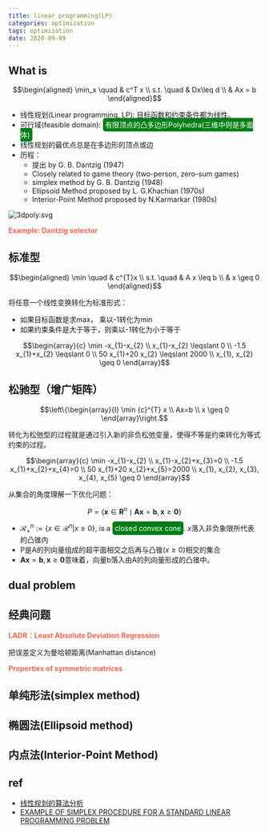 ```yaml
---
title: linear programming(LP)
categories: optimization
tags: optimization
date: 2020-09-09
---
```


## What is

$$\begin{aligned}
\min_x \quad & c^T x \\
s.t. \quad & Dx\leq d \\
& Ax = b
\end{aligned}$$

- 线性规划(Linear programming, LP): 目标函数和约束条件都为线性。
- 可行域(feasible domain): <font style='background: #007f16;color: #ffffff;opacity:1.0; border-radius: 5px; padding:5px;'>有限顶点的凸多边形Polyhedra(三维中则是多面体)</font>
- 线性规划的最优点总是在多边形的顶点或边
- 历程：
    - 提出 by G. B. Dantzig (1947)
    - Closely related to game theory (two-person, zero-sum games)
    - simplex method by G. B. Dantzig (1948)
    - Ellipsoid Method proposed by L. G.Khachian (1970s)
    - Interior-Point Method proposed by N.Karmarkar (1980s)

![3dpoly.svg](https://cdn.jsdelivr.net/gh/YeeKal/img_land/blog/notes_img_backup/optimization/imgs/3dpoly.svg)

**<font color='Tomato'>Example: Dantzig selector</font>**



## 标准型

$$\begin{aligned}
\min  \quad & c^{T}x \\
s.t. \quad & A x \leq b \\
& x \geq 0
\end{aligned}$$

将任意一个线性变换转化为标准形式：

- 如果目标函数是求max， 乘以-1转化为min
- 如果约束条件是大于等于，则乘以-1转化为小于等于

$$\begin{array}{c}
\min -x_{1}-x_{2} \\
x_{1}-x_{2} \leqslant 0 \\
-1.5 x_{1}+x_{2} \leqslant 0 \\
50 x_{1}+20 x_{2} \leqslant 2000 \\
x_{1}, x_{2} \geq 0
\end{array}$$

## 松驰型（增广矩阵）

$$\left\{\begin{array}{l}
\min {c}^{T} x \\
Ax=b \\
x \geq 0
\end{array}\right.$$

转化为松弛型的过程就是通过引入新的非负松弛变量，使得不等是约束转化为等式约束的过程。

$$\begin{array}{c}
\min -x_{1}-x_{2} \\
x_{1}-x_{2}+x_{3}=0 \\
-1.5 x_{1}+x_{2}+x_{4}=0 \\
50 x_{1}+20 x_{2}+x_{5}=2000 \\
x_{1}, x_{2}, x_{3}, x_{4}, x_{5} \geq 0
\end{array}$$

从集合的角度理解一下优化问题：

$$P=\left\{\mathbf{x} \in \mathbf{R}^{n} \mid \mathbf{A} \mathbf{x}=\mathbf{b}, \mathbf{x} \geq \mathbf{0}\right\}$$

- $\mathcal{R}_{+}^n := \{x\in \mathcal{R}^n | x\geq 0\}$, is a <font style='background: #007f16;color: #ffffff;opacity:1.0; border-radius: 5px; padding:5px;'>closed convex cone</font>. $x$落入非负象限所代表的凸锥内
- P是A的列向量组成的超平面相交之后再与凸锥($x\geq 0$)相交的集合
- $\mathbf{A} \mathbf{x}=\mathbf{b}, \mathbf{x} \geq \mathbf{0}$意味着，向量b落入由A的列向量形成的凸锥中。

## dual problem


## 经典问题

**<font color='Tomato'>LADR：Least Absolute Deviation Regression </font>**

把误差定义为曼哈顿距离(Manhattan distance)

**<font color='Tomato'>Properties of symmetric matrices</font>**


## 单纯形法(simplex method)
## 椭圆法(Ellipsoid method)
## 内点法(Interior-Point Method)


## ref

- [线性规划的算法分析](https://www.jianshu.com/p/a0fc8a57f452)
- [	EXAMPLE OF SIMPLEX PROCEDURE FOR A STANDARD LINEAR PROGRAMMING PROBLEM](http://math.uww.edu/~mcfarlat/s-prob.htm)